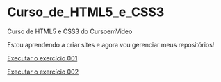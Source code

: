 # Curso_de_HTML5_e_CSS3
 Curso de HTML5 e CSS3 do CursoemVideo

Estou aprendendo a criar sites e agora vou gerenciar meus repositórios!

<a href="https://paulovictorlisboa.github.io/Curso_de_HTML5_e_CSS3/Modulo_1/exercicios/ex001/index.html"> Executar o exercício 001</a>

<a href="https://paulovictorlisboa.github.io/Curso_de_HTML5_e_CSS3/Modulo_1/exercicios/ex002/index.html"> Executar o exercício 002</a>